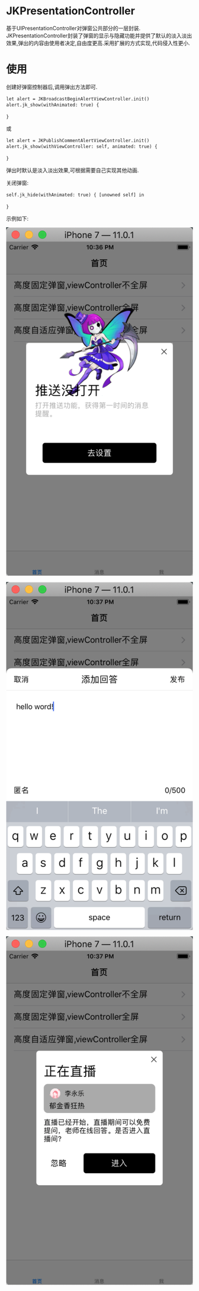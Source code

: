 # JKPresentationController
基于UIPresentationController对弹窗公共部分的一层封装.
JKPresentationController封装了弹窗的显示与隐藏功能并提供了默认的淡入淡出效果,弹出的内容由使用者决定,自由度更高.采用扩展的方式实现,代码侵入性更小.

# 使用
创建好弹窗控制器后,调用弹出方法即可.
```
let alert = JKBroadcastBeginAlertViewController.init()
alert.jk_show(withAnimated: true) {

}
```
或
```
let alert = JKPublishCommentAlertViewController.init()
alert.jk_show(withViewController: self, animated: true) {

}
```
弹出时默认是淡入淡出效果,可根据需要自己实现其他动画.

关闭弹窗:
```
self.jk_hide(withAnimated: true) { [unowned self] in

}
```

示例如下:

![](https://raw.githubusercontent.com/xq-120/cloudImage/master/pictures/20200315223637.png)

![](https://raw.githubusercontent.com/xq-120/cloudImage/master/pictures/20200315223713.png)

![](https://raw.githubusercontent.com/xq-120/cloudImage/master/pictures/20200315223732.png)
